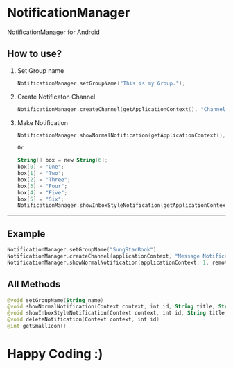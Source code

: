 # NotificationManager
NotificationManager for Android

## How to use?
1. Set Group name
   ``` kotlin
   NotificationManager.setGroupName("This is my Group.");
   ```

2. Create Notificaton Channel
   ``` kotlin
   NotificationManager.createChannel(getApplicationContext(), "Channel Name", "Channal Description");
   ```
   
3. Make Notification
   ``` kotlin
   NotificationManager.showNormalNotification(getApplicationContext(), 1, "Title", "Normal Notification");

   Or
   
   String[] box = new String[6];
   box[0] = "One";
   box[1] = "Two";
   box[2] = "Three";
   box[3] = "Four";
   box[4] = "Five";
   box[5] = "Six";
   NotificationManager.showInboxStyleNotification(getApplicationContext(), 2, "Title", "InBoxStyle Notification", box);
   ```
   
<hr/>

## Example
``` kotlin
NotificationManager.setGroupName("SungStarBook")
NotificationManager.createChannel(applicationContext, "Message Notification", "SungStarBook Message Notification")
NotificationManager.showNormalNotification(applicationContext, 1, remoteMessage!!.data["title"]!!, remoteMessage.data["message"]!!)
```

## All Methods
``` kotlin
@void setGroupName(String name)
@void showNormalNotification(Context context, int id, String title, String content)
@void showInboxStyleNotification(Context context, int id, String title, String content, String[] boxText)
@void deleteNotification(Context context, int id)
@int getSmallIcon()
```

# Happy Coding :)
